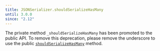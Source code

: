 ```yaml
---
title: JSONSerializer.shouldSerializeHasMany
until: 3.0.0
since: "2.12"
---
```



The private method `_shouldSerializeHasMany` has been promoted to the public
API. To remove this deprecation, please remove the underscore to use the public
[`shouldSerializeHasMany`](http://emberjs.com/api/data/classes/DS.JSONSerializer.html#method_shouldSerializeHasMany)
method.

